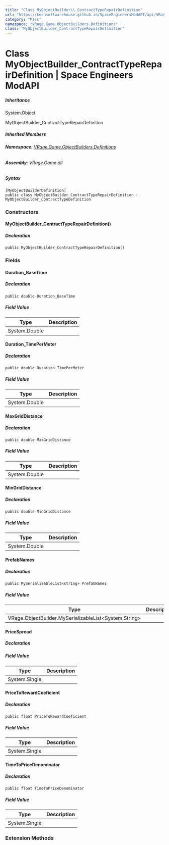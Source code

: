 ```yaml
---
title: "Class MyObjectBuilder\\_ContractTypeRepairDefinition"
url: "https://keensoftwarehouse.github.io/SpaceEngineersModAPI/api/VRage.Game.ObjectBuilders.Definitions.MyObjectBuilder_ContractTypeRepairDefinition.html"
category: "Misc"
namespace: "VRage.Game.ObjectBuilders.Definitions"
class: "MyObjectBuilder_ContractTypeRepairDefinition"
---
```


# Class MyObjectBuilder\_ContractTypeRepairDefinition | Space Engineers ModAPI

##### Inheritance

System.Object

MyObjectBuilder\_ContractTypeRepairDefinition

##### Inherited Members

###### **Namespace**: [VRage.Game.ObjectBuilders.Definitions](https://keensoftwarehouse.github.io/SpaceEngineersModAPI/api/VRage.Game.ObjectBuilders.Definitions.html)

###### **Assembly**: VRage.Game.dll

##### Syntax

```
[MyObjectBuilderDefinition]
public class MyObjectBuilder_ContractTypeRepairDefinition : MyObjectBuilder_ContractTypeDefinition
```

### Constructors

#### MyObjectBuilder\_ContractTypeRepairDefinition()

##### Declaration

```
public MyObjectBuilder_ContractTypeRepairDefinition()
```

### Fields

#### Duration\_BaseTime

##### Declaration

```
public double Duration_BaseTime
```

##### Field Value

| Type | Description |
| --- | --- |
| System.Double |     |

#### Duration\_TimePerMeter

##### Declaration

```
public double Duration_TimePerMeter
```

##### Field Value

| Type | Description |
| --- | --- |
| System.Double |     |

#### MaxGridDistance

##### Declaration

```
public double MaxGridDistance
```

##### Field Value

| Type | Description |
| --- | --- |
| System.Double |     |

#### MinGridDistance

##### Declaration

```
public double MinGridDistance
```

##### Field Value

| Type | Description |
| --- | --- |
| System.Double |     |

#### PrefabNames

##### Declaration

```
public MySerializableList<string> PrefabNames
```

##### Field Value

| Type | Description |
| --- | --- |
| VRage.ObjectBuilder.MySerializableList<System.String\> |     |

#### PriceSpread

##### Declaration

##### Field Value

| Type | Description |
| --- | --- |
| System.Single |     |

#### PriceToRewardCoeficient

##### Declaration

```
public float PriceToRewardCoeficient
```

##### Field Value

| Type | Description |
| --- | --- |
| System.Single |     |

#### TimeToPriceDenominator

##### Declaration

```
public float TimeToPriceDenominator
```

##### Field Value

| Type | Description |
| --- | --- |
| System.Single |     |

### Extension Methods